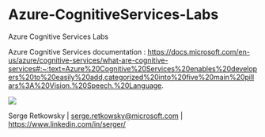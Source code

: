 # Azure-CognitiveServices-Labs
Azure Cognitive Services Labs

Azure Cognitive Services documentation :
https://docs.microsoft.com/en-us/azure/cognitive-services/what-are-cognitive-services#:~:text=Azure%20Cognitive%20Services%20enables%20developers%20to%20easily%20add,categorized%20into%20five%20main%20pillars%3A%20Vision.%20Speech.%20Language.

<img src="https://msdnshared.blob.core.windows.net/media/2017/05/bluesky_20170511_01.png">

Serge Retkowsky | serge.retkowsky@microsoft.com | https://www.linkedin.com/in/serger/

